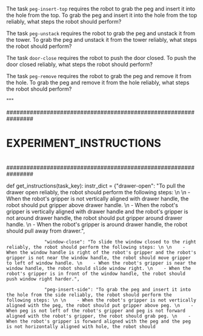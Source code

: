 

The task `peg-insert-top` requires the robot to grab the peg and insert it into the hole from the top.
To grab the peg and insert it into the hole from the top reliably, what steps the robot should perform?

The task `peg-unstack` requires the robot to grab the peg and unstack it from the tower.
To grab the peg and unstack it from the tower reliably, what steps the robot should perform?

The task `door-close` requires the robot to push the door closed.
To push the door closed reliably, what steps the robot should perform?

The task `peg-remove` requires the robot to grab the peg and remove it from the hole.
To grab the peg and remove it from the hole reliably, what steps the robot should perform?


"""

################################################################
#
#   EXPERIMENT_INSTRUCTIONS
#
################################################################

def get_instructions(task_key):
    instr_dict = {"drawer-open": "To pull the drawer open reliably, the robot should perform the following steps: \n \n    - When the robot's gripper is not vertically aligned with drawer handle, the robot should put gripper above drawer handle. \n    - When the robot's gripper is vertically aligned with drawer handle and the robot's gripper is not around drawer handle, the robot should put gripper around drawer handle. \n    - When the robot's gripper is around drawer handle, the robot should pull away from drawer.",
                  
                  "window-close": "To slide the window closed to the right reliably, the robot should perform the following steps: \n \n    - When the window handle is right of the robot's gripper and the robot's gripper is not near the window handle, the robot should move gripper to left of window handle. \n    - When the robot's gripper is near the window handle, the robot should slide window right. \n    - When the robot's gripper is in front of the window handle, the robot should push window right harder.", 
                  
                  "peg-insert-side": "To grab the peg and insert it into the hole from the side reliably, the robot should perform the following steps: \n \n    - When the robot's gripper is not vertically aligned with the peg, the robot should put gripper above peg. \n    - When peg is not left of the robot's gripper and peg is not forward aligned with the robot's gripper, the robot should grab peg. \n    - When the robot's gripper is forward aligned with the peg and the peg is not horizontally aligned with hole, the robot should